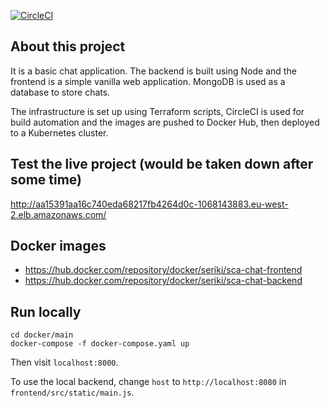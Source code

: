 [![CircleCI](https://circleci.com/gh/SerikiAyodele/SCA-month3.svg?style=svg)](https://circleci.com/gh/SerikiAyodele/SCA-month3)

## About this project
It is a basic chat application. The backend is built using Node and the frontend is a simple vanilla web application. MongoDB is used as a database to store chats.

The infrastructure is set up using Terraform scripts, CircleCI is used for build automation and the images are pushed to Docker Hub, then deployed to a Kubernetes cluster.

## Test the live project (would be taken down after some time)
http://aa15391aa16c740eda68217fb4264d0c-1068143883.eu-west-2.elb.amazonaws.com/

## Docker images
- https://hub.docker.com/repository/docker/seriki/sca-chat-frontend
- https://hub.docker.com/repository/docker/seriki/sca-chat-backend

## Run locally
```
cd docker/main
docker-compose -f docker-compose.yaml up
```

Then visit `localhost:8000`.

To use the local backend, change `host` to `http://localhost:8080` in `frontend/src/static/main.js`.
